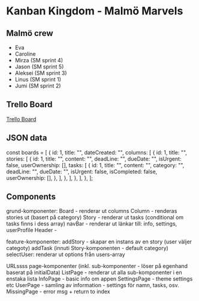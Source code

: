 # Kanban Kingdom - Malmö Marvels

## Malmö crew

- Eva
- Caroline
- Mirza (SM sprint 4)
- Jason (SM sprint 5)
- Aleksei (SM sprint 3)
- Linus (SM sprint 1)
- Jumi (SM sprint 2)

## Trello Board

[Trello Board](https://trello.com/b/xSi37kkw/board-the-taskmanager-project)

## JSON data

const boards = [
{
id: 1,
title: "",
dateCreated: "",
columns: [
{
id: 1,
title: "",
stories: [
{
id: 1,
title: "",
content: "",
deadLine: "",
dueDate: "",
isUrgent: false,
userOwnership: [],
tasks: [
{
id: 1,
title: "",
content: "",
category: "",
deadLine: "",
dueDate: "",
isUrgent: false,
isCompleted: false,
userOwnership: [],
},
],
},
],
},
],
},
];

## Components

grund-komponenter:
Board - renderar ut columns
Column - renderas stories ut (basert på category)
Story - renderar ut tasks (conditional om tasks finns i dess array)
navBar - renderar ut länkar till: info, settings, userProfile
Header -

feature-komponenter:
addStory - skapar en instans av en story (user väljer categoty)
addTask (innuti Story-komponenten - default category)
selectUser: renderar ut options från users-array

URLssss
page-komponenter (inkl. sub-komponenter - löser på egenhand baserat på initialData)
ListPage - renderar ut alla sub-komponenter i en enstaka lista
InfoPage - basic info om appen
SettingsPage - theme settings etc
UserPage - samling av information - settings för namn, tasks, osv.
MissingPage - error msg + return to index
